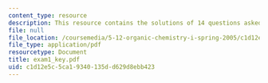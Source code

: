```yaml
---
content_type: resource
description: This resource contains the solutions of 14 questions asked in exam 1.
file: null
file_location: /coursemedia/5-12-organic-chemistry-i-spring-2005/c1d12e5c5ca19340135dd629d8ebb423_exam1_key.pdf
file_type: application/pdf
resourcetype: Document
title: exam1_key.pdf
uid: c1d12e5c-5ca1-9340-135d-d629d8ebb423
---
```

